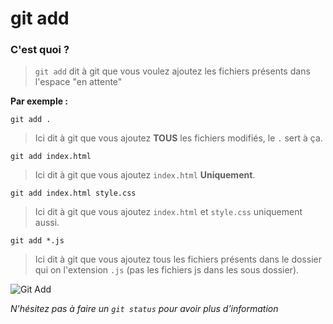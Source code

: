 # git add

### C'est quoi ?

> `git add` dit à git que vous voulez ajoutez les fichiers présents dans l'espace "en attente"<br>

**Par exemple :**

`git add .`

> Ici dit à git que vous ajoutez **TOUS** les fichiers modifiés, le `.` sert à ça.

`git add index.html`

> Ici dit à git que vous ajoutez `index.html` **Uniquement**.

`git add index.html style.css`

> Ici dit à git que vous ajoutez `index.html` et `style.css` uniquement aussi.

`git add *.js`

> Ici dit à git que vous ajoutez tous les fichiers présents dans le dossier qui on l'extension `.js` (pas les fichiers js dans les sous dossier).

![Git Add](https://i.imgur.com/bmvKeRY.png)

_N'hésitez pas à faire un `git status` pour avoir plus d'information_
